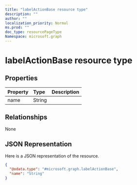 ```yaml
---
title: "labelActionBase resource type"
description: ""
author: ""
localization_priority: Normal
ms.prod: ""
doc_type: resourcePageType
Namespace: microsoft.graph
---
```



# labelActionBase resource type



## Properties
|Property|Type|Description|
|:---|:---|:---|
|name|String||

## Relationships
None

## JSON Representation
Here is a JSON representation of the resource.
<!-- {
  "blockType": "resource",
  "@odata.type": "microsoft.graph.labelActionBase"
}
-->
``` json
{
  "@odata.type": "#microsoft.graph.labelActionBase",
  "name": "String"
}
```

